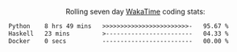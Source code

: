 <p align="center">Rolling seven day <a href='https://wakatime.com/'> WakaTime</a> coding stats:</p>
<!--START_SECTION:waka-->

```txt
Python    8 hrs 49 mins   >>>>>>>>>>>>>>>>>>>>>>>>-   95.67 %
Haskell   23 mins         >------------------------   04.33 %
Docker    0 secs          -------------------------   00.00 %
```

<!--END_SECTION:waka-->
